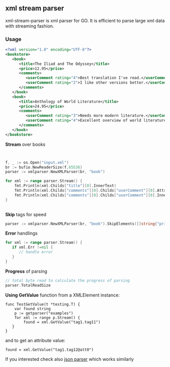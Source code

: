 ## xml stream parser 
xml-stream-parser is xml parser for GO. It is efficient to parse large xml data with streaming fashion. 

### Usage

```xml
<?xml version="1.0" encoding="UTF-8"?>
<bookstore>
   <book>
      <title>The Iliad and The Odyssey</title>
      <price>12.95</price>
      <comments>
         <userComment rating="4">Best translation I've read.</userComment>
         <userComment rating="2">I like other versions better.</userComment>
      </comments>
   </book>
   <book>
      <title>Anthology of World Literature</title>
      <price>24.95</price>
      <comments>
         <userComment rating="3">Needs more modern literature.</userComment>
         <userComment rating="4">Excellent overview of world literature.</userComment>
      </comments>
   </book>
</bookstore>
```

<b>Stream</b> over books
```go


f, _ := os.Open("input.xml")
br := bufio.NewReaderSize(f,65536)
parser := xmlparser.NewXMLParser(br, "book")

for xml := range parser.Stream() {
	fmt.Println(xml.Childs["title"][0].InnerText)
	fmt.Println(xml.Childs["comments"][0].Childs["userComment"][0].Attrs["rating"])
	fmt.Println(xml.Childs["comments"][0].Childs["userComment"][0].InnerText)
}
   
```

<b>Skip</b> tags for speed
```go
parser := xmlparser.NewXMLParser(br, "book").SkipElements([]string{"price", "comments"})
```

<b>Error</b> handlings
```go
for xml := range parser.Stream() {
   if xml.Err !=nil { 
      // handle error
   }
}
```

<b>Progress</b> of parsing
```go
// total byte read to calculate the progress of parsing
parser.TotalReadSize
```

<b>Using GetValue</b> function from a XMLElement instance:
```
func TestGetValue(t *testing.T) {
	var found string
	p := getparser("examples")
	for xml := range p.Stream() {
		found = xml.GetValue("tag1.tag11")
   }
}
```
and to get an attribute value:
```
found = xml.GetValue("tag1.tag12@att0")
```

If you interested check also [json parser](https://github.com/tamerh/jsparser) which works similarly
